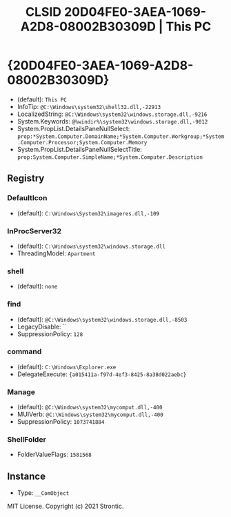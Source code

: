 ﻿---
title: "CLSID 20D04FE0-3AEA-1069-A2D8-08002B30309D | This PC"
excerpt: What is COM-Object CLSID 20D04FE0-3AEA-1069-A2D8-08002B30309D?
---

# {20D04FE0-3AEA-1069-A2D8-08002B30309D}

* (default): `This PC`
* InfoTip: `@C:\Windows\system32\shell32.dll,-22913`
* LocalizedString: `@C:\Windows\system32\windows.storage.dll,-9216`
* System.Keywords: `@%windir%\system32\windows.storage.dll,-9012`
* System.PropList.DetailsPaneNullSelect: `prop:*System.Computer.DomainName;*System.Computer.Workgroup;*System.Computer.Processor;System.Computer.Memory`
* System.PropList.DetailsPaneNullSelectTitle: `prop:System.Computer.SimpleName;*System.Computer.Description`

## Registry


### DefaultIcon

* (default): `C:\Windows\System32\imageres.dll,-109`

### InProcServer32

* (default): `C:\Windows\system32\windows.storage.dll`
* ThreadingModel: `Apartment`

### shell

* (default): `none`

### find

* (default): `@C:\Windows\system32\windows.storage.dll,-8503`
* LegacyDisable: ``
* SuppressionPolicy: `128`

### command

* (default): `C:\Windows\Explorer.exe`
* DelegateExecute: `{a015411a-f97d-4ef3-8425-8a38d022aebc}`

### Manage

* (default): `@C:\Windows\system32\mycomput.dll,-400`
* MUIVerb: `@C:\Windows\system32\mycomput.dll,-400`
* SuppressionPolicy: `1073741884`

### ShellFolder

* FolderValueFlags: `1581568`

## Instance

* Type: `__ComObject`

MIT License. Copyright (c) 2021 Strontic.


